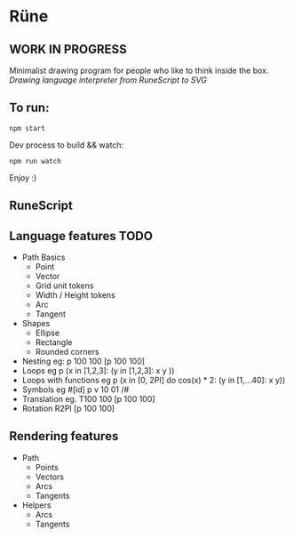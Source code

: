 # Rüne

## WORK IN PROGRESS

Minimalist drawing program for people who like to think inside the box.
_Drawing language interpreter from RuneScript to SVG_

## To run:

```
npm start
```

Dev process to build && watch:

```
npm run watch
```

Enjoy :)

## RuneScript

## Language features TODO

-   Path Basics
    -   Point
    -   Vector
    -   Grid unit tokens
    -   Width / Height tokens
    -   Arc
    -   Tangent
-   Shapes
    -   Ellipse
    -   Rectangle
    -   Rounded corners
-   Nesting eg: p 100 100 [p 100 100]
-   Loops eg p (x in [1,2,3]: (y in [1,2,3]: x y ))
-   Loops with functions eg p (x in [0, 2PI] do cos(x) \* 2: (y in [1,...40]: x y))
-   Symbols
    eg #[id]
    p v 10 01
    /#
-   Translation eg. T100 100 [p 100 100]
-   Rotation R2PI [p 100 100]

## Rendering features

-   Path
    -   Points
    -   Vectors
    -   Arcs
    -   Tangents
-   Helpers
    -   Arcs
    -   Tangents
